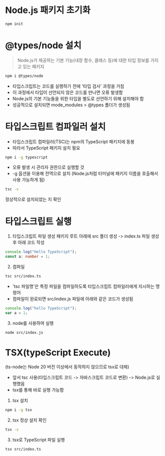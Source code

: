 # Node.js 패키지 초기화

```bash
npm init
```

# @types/node 설치

> Node.js가 제공하는 기본 기능(내장 함수, 클래스 등)에 대한 타입 정보를 가지고 있는 패키지

```bash
npm i @types/node
```

- 타입스크립트는 코드를 실행하기 전에 '타입 검사' 과정을 거침
- 이 과정에서 타입이 선언되지 않은 코드를 만나면 오류 발생함
- Node.js의 기본 기능들을 위한 타입을 별도로 선언하기 위해 설치해야 함
- 성공적으로 설치되면 mode_modules > @types 폴더가 생성됨

# 타입스크립트 컴파일러 설치

- 타입스크립트 컴파일러(TSC)는 npm의 TypeScript 패키지에 동봉
- 따라서 TypeScript 패키지 설치 필요

```bash
npm i -g typescript
```

- 오류 발생 시 관리자 권한으로 실행할 것
- -g 옵션을 이용해 전역으로 설치 (Node.js처럼 터미널에 패키지 이름을 호출해서 사용 가능하게 됨)

```bash
tsc -v
```

정상적으로 설치되었는 지 확인

# 타입스크립트 실행

1. 타입스크립트 파일 생성
패키지 루트 아래에 src 폴더 생성 -> index.ts 파일 생성 후 아래 코드 작성

```typescript
console.log("Hello TypeScript");
const a: number = 1;
```

2. 컴파일

```bash
tsc src/index.ts
```

- 'tsc 파일명'은 특정 파일을 컴파일하도록 타입스크립트 컴파일러에게 지시하는 명령어
- 컴파일이 완료되면 src/index.js 파일에 아래와 같은 코드가 생성됨

```javascript
console.log("hello TypeScript");
var a = 1;
```

3. node를 사용하여 실행

```bash
node src/index.js
```

# TSX(typeScript Execute)

(ts-node는 Node 20 버전 이상에서 동작하지 않으므로 tsx로 대체)

- 앞서 tsc 사용(타입스크립트 코드 -> 자바스크립트 코드로 변환) -> Node.js로 실행했음
- tsx를 통해 바로 실행 가능함

1. tsx 설치
```bash
npm i -g tsx
```

2. tsx 정상 설치 확인
```bash
tsx -v
```

3. tsx로 TypeScript 파일 실행
```bash
tsx src/index.ts
```
